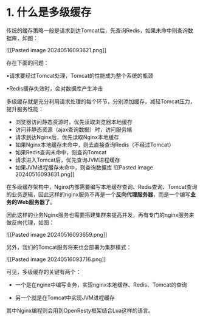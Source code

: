 # 1. 什么是多级缓存
传统的缓存策略一般是请求到达Tomcat后，先查询Redis，如果未命中则查询数据库，如图：

![[Pasted image 20240516093621.png]]

存在下面的问题：

•请求要经过Tomcat处理，Tomcat的性能成为整个系统的瓶颈

•Redis缓存失效时，会对数据库产生冲击

多级缓存就是充分利用请求处理的每个环节，分别添加缓存，减轻Tomcat压力，提升服务性能：

- 浏览器访问静态资源时，优先读取浏览器本地缓存
- 访问非静态资源（ajax查询数据）时，访问服务端
- 请求到达Nginx后，优先读取Nginx本地缓存
- 如果Nginx本地缓存未命中，则去直接查询Redis（不经过Tomcat）
- 如果Redis查询未命中，则查询Tomcat
- 请求进入Tomcat后，优先查询JVM进程缓存
- 如果JVM进程缓存未命中，则查询数据库
![[Pasted image 20240516093631.png]]

在多级缓存架构中，Nginx内部需要编写本地缓存查询、Redis查询、Tomcat查询的业务逻辑，因此这样的nginx服务不再是一个**反向代理服务器**，而是一个编写**业务的Web服务器了**。

因此这样的业务Nginx服务也需要搭建集群来提高并发，再有专门的nginx服务来做反向代理，如图：

![[Pasted image 20240516093659.png]]

另外，我们的Tomcat服务将来也会部署为集群模式：

![[Pasted image 20240516093716.png]]

可见，多级缓存的关键有两个：

- 一个是在nginx中编写业务，实现nginx本地缓存、Redis、Tomcat的查询
    
- 另一个就是在Tomcat中实现JVM进程缓存

其中Nginx编程则会用到OpenResty框架结合Lua这样的语言。


